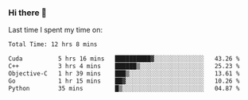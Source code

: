 ### Hi there 👋

<!--
**Grav1tum/Grav1tum** is a ✨ _special_ ✨ repository because its `README.md` (this file) appears on your GitHub profile.

Here are some ideas to get you started:

- 🔭 I’m currently working on ...
- 🌱 I’m currently learning ...
- 👯 I’m looking to collaborate on ...
- 🤔 I’m looking for help with ...
- 💬 Ask me about ...
- 📫 How to reach me: ...
- 😄 Pronouns: ...
- ⚡ Fun fact: ...
-->
Last time I spent my time on:
<!--START_SECTION:waka-->

```txt
Total Time: 12 hrs 8 mins

Cuda          5 hrs 16 mins   ██████████▓░░░░░░░░░░░░░░   43.26 %
C++           3 hrs 4 mins    ██████▒░░░░░░░░░░░░░░░░░░   25.23 %
Objective-C   1 hr 39 mins    ███▒░░░░░░░░░░░░░░░░░░░░░   13.61 %
Go            1 hr 15 mins    ██▓░░░░░░░░░░░░░░░░░░░░░░   10.26 %
Python        35 mins         █▒░░░░░░░░░░░░░░░░░░░░░░░   04.87 %
```

<!--END_SECTION:waka-->
